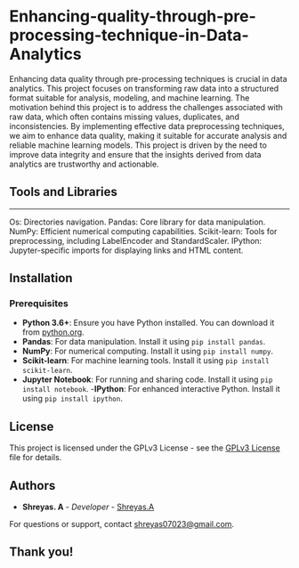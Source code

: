 # Enhancing-quality-through-pre-processing-technique-in-Data-Analytics
Enhancing data quality through pre-processing techniques is crucial in data analytics. This project focuses on transforming raw data into a structured format suitable for analysis, modeling, and machine learning.
The motivation behind this project is to address the challenges associated with raw data, which often contains missing values, duplicates, and inconsistencies. By implementing effective data preprocessing techniques, we aim to enhance data quality, making it suitable for accurate analysis and reliable machine learning models. This project is driven by the need to improve data integrity and ensure that the insights derived from data analytics are trustworthy and actionable.

## Tools and Libraries
---------------------
Os: Directories  navigation.
Pandas: Core library for data manipulation.
NumPy: Efficient numerical computing capabilities.
Scikit-learn: Tools for preprocessing, including LabelEncoder and StandardScaler.
IPython: Jupyter-specific imports for displaying links and HTML content.

## Installation
### Prerequisites
- **Python 3.6+**: Ensure you have Python installed. You can download it from [python.org](https://www.python.org/).
- **Pandas**: For data manipulation. Install it using `pip install pandas`.
- **NumPy**: For numerical computing. Install it using `pip install numpy`.
- **Scikit-learn**: For machine learning tools. Install it using `pip install scikit-learn`.
- **Jupyter Notebook**: For running and sharing code. Install it using `pip install notebook`.
-**IPython**: For enhanced interactive Python. Install it using `pip install ipython`.

## License
This project is licensed under the GPLv3 License - see the [GPLv3 License](LICENSE) file for details.
## Authors
- **Shreyas. A** - *Developer* - [Shreyas.A](https://github.com/shr23-collab)

For questions or support, contact [shreyas07023@gmail.com](mailto:shreyas07023@gmail.com).


##                                                                                **Thank you!**
